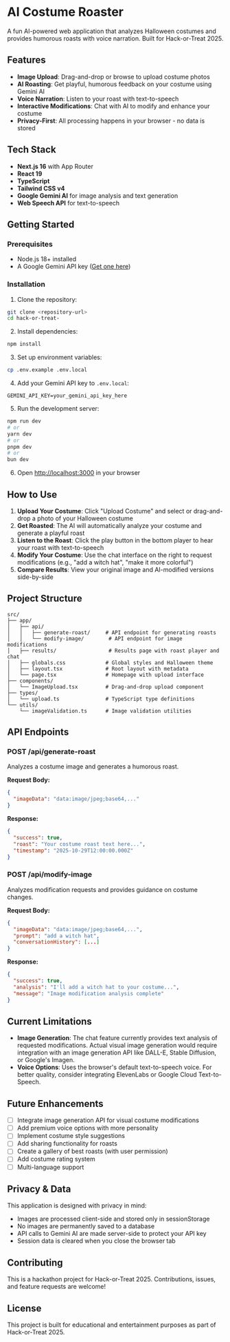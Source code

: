 # AI Costume Roaster

A fun AI-powered web application that analyzes Halloween costumes and provides humorous roasts with voice narration. Built for Hack-or-Treat 2025.

## Features

- **Image Upload**: Drag-and-drop or browse to upload costume photos
- **AI Roasting**: Get playful, humorous feedback on your costume using Gemini AI
- **Voice Narration**: Listen to your roast with text-to-speech
- **Interactive Modifications**: Chat with AI to modify and enhance your costume
- **Privacy-First**: All processing happens in your browser - no data is stored

## Tech Stack

- **Next.js 16** with App Router
- **React 19**
- **TypeScript**
- **Tailwind CSS v4**
- **Google Gemini AI** for image analysis and text generation
- **Web Speech API** for text-to-speech

## Getting Started

### Prerequisites

- Node.js 18+ installed
- A Google Gemini API key ([Get one here](https://makersuite.google.com/app/apikey))

### Installation

1. Clone the repository:
```bash
git clone <repository-url>
cd hack-or-treat-
```

2. Install dependencies:
```bash
npm install
```

3. Set up environment variables:
```bash
cp .env.example .env.local
```

4. Add your Gemini API key to `.env.local`:
```
GEMINI_API_KEY=your_gemini_api_key_here
```

5. Run the development server:

```bash
npm run dev
# or
yarn dev
# or
pnpm dev
# or
bun dev
```

6. Open [http://localhost:3000](http://localhost:3000) in your browser

## How to Use

1. **Upload Your Costume**: Click "Upload Costume" and select or drag-and-drop a photo of your Halloween costume
2. **Get Roasted**: The AI will automatically analyze your costume and generate a playful roast
3. **Listen to the Roast**: Click the play button in the bottom player to hear your roast with text-to-speech
4. **Modify Your Costume**: Use the chat interface on the right to request modifications (e.g., "add a witch hat", "make it more colorful")
5. **Compare Results**: View your original image and AI-modified versions side-by-side

## Project Structure

```
src/
├── app/
│   ├── api/
│   │   ├── generate-roast/     # API endpoint for generating roasts
│   │   └── modify-image/        # API endpoint for image modifications
│   ├── results/                 # Results page with roast player and chat
│   ├── globals.css             # Global styles and Halloween theme
│   ├── layout.tsx              # Root layout with metadata
│   └── page.tsx                # Homepage with upload interface
├── components/
│   └── ImageUpload.tsx         # Drag-and-drop upload component
├── types/
│   └── upload.ts               # TypeScript type definitions
└── utils/
    └── imageValidation.ts      # Image validation utilities
```

## API Endpoints

### POST /api/generate-roast
Analyzes a costume image and generates a humorous roast.

**Request Body:**
```json
{
  "imageData": "data:image/jpeg;base64,..."
}
```

**Response:**
```json
{
  "success": true,
  "roast": "Your costume roast text here...",
  "timestamp": "2025-10-29T12:00:00.000Z"
}
```

### POST /api/modify-image
Analyzes modification requests and provides guidance on costume changes.

**Request Body:**
```json
{
  "imageData": "data:image/jpeg;base64,...",
  "prompt": "add a witch hat",
  "conversationHistory": [...]
}
```

**Response:**
```json
{
  "success": true,
  "analysis": "I'll add a witch hat to your costume...",
  "message": "Image modification analysis complete"
}
```

## Current Limitations

- **Image Generation**: The chat feature currently provides text analysis of requested modifications. Actual visual image generation would require integration with an image generation API like DALL-E, Stable Diffusion, or Google's Imagen.
- **Voice Options**: Uses the browser's default text-to-speech voice. For better quality, consider integrating ElevenLabs or Google Cloud Text-to-Speech.

## Future Enhancements

- [ ] Integrate image generation API for visual costume modifications
- [ ] Add premium voice options with more personality
- [ ] Implement costume style suggestions
- [ ] Add sharing functionality for roasts
- [ ] Create a gallery of best roasts (with user permission)
- [ ] Add costume rating system
- [ ] Multi-language support

## Privacy & Data

This application is designed with privacy in mind:
- Images are processed client-side and stored only in sessionStorage
- No images are permanently saved to a database
- API calls to Gemini AI are made server-side to protect your API key
- Session data is cleared when you close the browser tab

## Contributing

This is a hackathon project for Hack-or-Treat 2025. Contributions, issues, and feature requests are welcome!

## License

This project is built for educational and entertainment purposes as part of Hack-or-Treat 2025.
